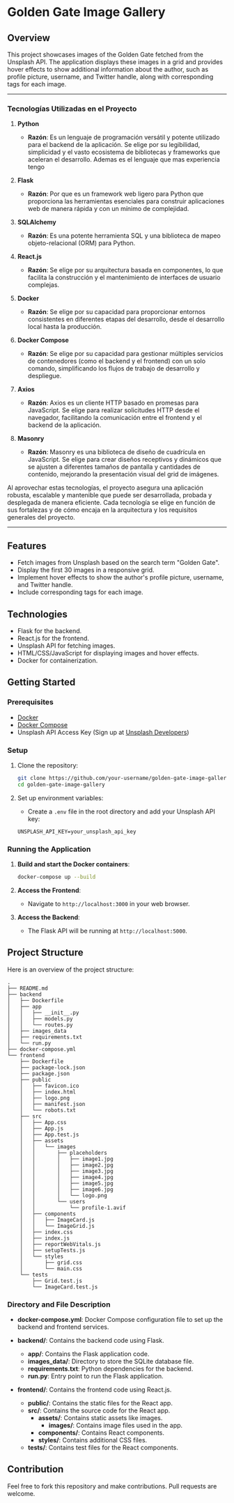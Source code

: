 # Golden Gate Image Gallery

## Overview

This project showcases images of the Golden Gate fetched from the Unsplash API. The application displays these images in a grid and provides hover effects to show additional information about the author, such as profile picture, username, and Twitter handle, along with corresponding tags for each image.

---

### Tecnologías Utilizadas en el Proyecto

1. **Python**
   - **Razón**: Es un lenguaje de programación versátil y potente utilizado para el backend de la aplicación. Se elige por su legibilidad, simplicidad y el vasto ecosistema de bibliotecas y frameworks que aceleran el desarrollo. Ademas es el lenguaje que mas experiencia tengo

2. **Flask**
   - **Razón**: Por que es un framework web ligero para Python que proporciona las herramientas esenciales para construir aplicaciones web de manera rápida y con un mínimo de complejidad.

3. **SQLAlchemy**
   - **Razón**: Es una potente herramienta SQL y una biblioteca de mapeo objeto-relacional (ORM) para Python.

4. **React.js**
   - **Razón**: Se elige por su arquitectura basada en componentes, lo que facilita la construcción y el mantenimiento de interfaces de usuario complejas.

5. **Docker**
   - **Razón**: Se elige por su capacidad para proporcionar entornos consistentes en diferentes etapas del desarrollo, desde el desarrollo local hasta la producción.

6. **Docker Compose**
   - **Razón**: Se elige por su capacidad para gestionar múltiples servicios de contenedores (como el backend y el frontend) con un solo comando, simplificando los flujos de trabajo de desarrollo y despliegue.

7. **Axios**
    - **Razón**: Axios es un cliente HTTP basado en promesas para JavaScript. Se elige para realizar solicitudes HTTP desde el navegador, facilitando la comunicación entre el frontend y el backend de la aplicación.

8. **Masonry**
    - **Razón**: Masonry es una biblioteca de diseño de cuadrícula en JavaScript. Se elige para crear diseños receptivos y dinámicos que se ajusten a diferentes tamaños de pantalla y cantidades de contenido, mejorando la presentación visual del grid de imágenes.

Al aprovechar estas tecnologías, el proyecto asegura una aplicación robusta, escalable y mantenible que puede ser desarrollada, probada y desplegada de manera eficiente. Cada tecnología se elige en función de sus fortalezas y de cómo encaja en la arquitectura y los requisitos generales del proyecto.

---

## Features

- Fetch images from Unsplash based on the search term "Golden Gate".
- Display the first 30 images in a responsive grid.
- Implement hover effects to show the author's profile picture, username, and Twitter handle.
- Include corresponding tags for each image.

## Technologies

- Flask for the backend.
- React.js for the frontend.
- Unsplash API for fetching images.
- HTML/CSS/JavaScript for displaying images and hover effects.
- Docker for containerization.

## Getting Started

### Prerequisites

- [Docker](https://www.docker.com/products/docker-desktop)
- [Docker Compose](https://docs.docker.com/compose/install/)
- Unsplash API Access Key (Sign up at [Unsplash Developers](https://unsplash.com/developers))

### Setup

1. Clone the repository:
    ```bash
    git clone https://github.com/your-username/golden-gate-image-gallery.git
    cd golden-gate-image-gallery
    ```

2. Set up environment variables:
    - Create a `.env` file in the root directory and add your Unsplash API key:
    ```env
    UNSPLASH_API_KEY=your_unsplash_api_key
    ```

### Running the Application

1. **Build and start the Docker containers**:
    ```bash
    docker-compose up --build
    ```

2. **Access the Frontend**:
    - Navigate to `http://localhost:3000` in your web browser.

3. **Access the Backend**:
    - The Flask API will be running at `http://localhost:5000`.


## Project Structure

Here is an overview of the project structure:

```
.
├── README.md
├── backend
│   ├── Dockerfile
│   ├── app
│   │   ├── __init__.py
│   │   ├── models.py
│   │   └── routes.py
│   ├── images_data
│   ├── requirements.txt
│   └── run.py
├── docker-compose.yml
└── frontend
    ├── Dockerfile
    ├── package-lock.json
    ├── package.json
    ├── public
    │   ├── favicon.ico
    │   ├── index.html
    │   ├── logo.png
    │   ├── manifest.json
    │   └── robots.txt
    ├── src
    │   ├── App.css
    │   ├── App.js
    │   ├── App.test.js
    │   ├── assets
    │   │   └── images
    │   │       ├── placeholders
    │   │       │   ├── image1.jpg
    │   │       │   ├── image2.jpg
    │   │       │   ├── image3.jpg
    │   │       │   ├── image4.jpg
    │   │       │   ├── image5.jpg
    │   │       │   ├── image6.jpg
    │   │       │   └── logo.png
    │   │       └── users
    │   │           └── profile-1.avif
    │   ├── components
    │   │   ├── ImageCard.js
    │   │   └── ImageGrid.js
    │   ├── index.css
    │   ├── index.js
    │   ├── reportWebVitals.js
    │   ├── setupTests.js
    │   └── styles
    │       ├── grid.css
    │       └── main.css
    └── tests
        ├── Grid.test.js
        └── ImageCard.test.js
```

### Directory and File Description


- **docker-compose.yml**: Docker Compose configuration file to set up the backend and frontend services.


- **backend/**: Contains the backend code using Flask.
  - **app/**: Contains the Flask application code.
  - **images_data/**: Directory to store the SQLite database file.
  - **requirements.txt**: Python dependencies for the backend.
  - **run.py**: Entry point to run the Flask application.
  

- **frontend/**: Contains the frontend code using React.js.
  - **public/**: Contains the static files for the React app.
  - **src/**: Contains the source code for the React app.
    - **assets/**: Contains static assets like images.
      - **images/**: Contains image files used in the app.
    - **components/**: Contains React components.
    - **styles/**: Contains additional CSS files.
  - **tests/**: Contains test files for the React components.

## Contribution

Feel free to fork this repository and make contributions. Pull requests are welcome.
